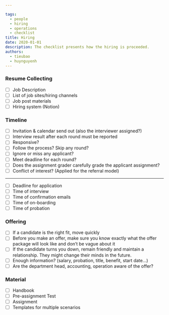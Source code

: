 ```yaml
---

tags: 
  - people
  - hiring
  - operations
  - checklist
title: Hiring
date: 2020-01-01
description: The checklist presents how the hiring is proceeded. 
authors:
  - tieubao
  - huynguyenh
---
```


### Resume Collecting
- [ ]  Job Description
- [ ]  List of job sites/hiring channels
- [ ]  Job post materials
- [ ]  Hiring system (Notion)

### Timeline
- [ ]  Invitation & calendar send out (also the interviewer assigned?)
- [ ]  Interview result after each round must be reported
- [ ]  Responsive?
- [ ]  Follow the process? Skip any round?
- [ ]  Ignore or miss any applicant?
- [ ]  Meet deadline for each round?
- [ ]  Does the assignment grader carefully grade the applicant assignment?
- [ ]  Conflict of interest? (Applied for the referral model)
---
- [ ]  Deadline for application
- [ ]  Time of interview
- [ ]  Time of confirmation emails
- [ ]  Time of on-boarding
- [ ]  Time of probation

### Offering
- [ ]  If a candidate is the right fit, move quickly
- [ ]  Before you make an offer, make sure you know exactly what the offer package will look like and don’t be vague about it
- [ ]  If the candidate turns you down, remain friendly and maintain a relationship. They might change their minds in the future.
- [ ]  Enough information? (salary, probation, title, benefit, start date...)
- [ ]  Are the department head, accounting, operation aware of the offer?

### Material
- [ ]  Handbook
- [ ]  Pre-assignment Test
- [ ]  Assignment
- [ ]  Templates for multiple scenarios
